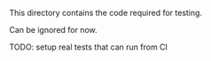 This directory contains the code required for testing.

Can be ignored for now.

TODO: setup real tests that can run from CI